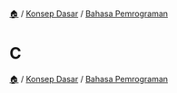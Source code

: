 [🏠](../../README.md) / [Konsep Dasar](../README.md) / [Bahasa Pemrograman](README.md)

# C

[🏠](../../README.md) / [Konsep Dasar](../README.md) / [Bahasa Pemrograman](README.md)
